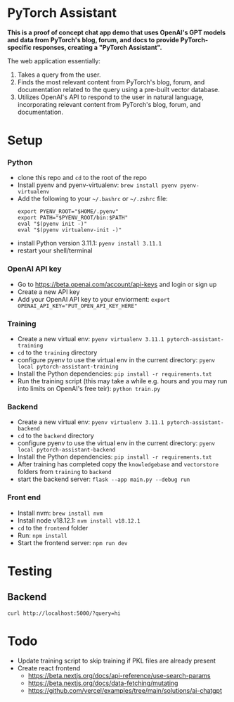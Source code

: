 # PyTorch Assistant

**This is a proof of concept chat app demo that uses OpenAI's GPT models and data from PyTorch's blog, forum, and docs to provide PyTorch-specific responses, creating a "PyTorch Assistant".**

The web application essentially:

1. Takes a query from the user.
1. Finds the most relevant content from PyTorch's blog, forum, and documentation related to the query using a pre-built vector database.
1. Utilizes OpenAI's API to respond to the user in natural language, incorporating relevant content from PyTorch's blog, forum, and documentation.

# Setup

### Python

- clone this repo and `cd` to the root of the repo
- Install pyenv and pyenv-virtualenv: `brew install pyenv pyenv-virtualenv`
- Add the following to your `~/.bashrc` or `~/.zshrc` file:
  ```
  export PYENV_ROOT="$HOME/.pyenv"
  export PATH="$PYENV_ROOT/bin:$PATH"
  eval "$(pyenv init -)"
  eval "$(pyenv virtualenv-init -)"
  ```
- install Python version 3.11.1: `pyenv install 3.11.1`
- restart your shell/terminal

### OpenAI API key

- Go to https://beta.openai.com/account/api-keys and login or sign up
- Create a new API key
- Add your OpenAI API key to your enviorment: `export OPENAI_API_KEY="PUT_OPEN_API_KEY_HERE"`

### Training

- Create a new virtual env: `pyenv virtualenv 3.11.1 pytorch-assistant-training`
- `cd` to the `training` directory
- configure pyenv to use the virtual env in the current directory: `pyenv local pytorch-assistant-training`
- Install the Python dependencies: `pip install -r requirements.txt`
- Run the training script (this may take a while e.g. hours and you may run into limits on OpenAI's free teir): `python train.py`

### Backend

- Create a new virtual env: `pyenv virtualenv 3.11.1 pytorch-assistant-backend`
- `cd` to the `backend` directory
- configure pyenv to use the virtual env in the current directory: `pyenv local pytorch-assistant-backend`
- Install the Python dependencies: `pip install -r requirements.txt`
- After training has completed copy the `knowledgebase` and `vectorstore` folders from `training` to `backend`
- start the backend server: `flask --app main.py --debug run`

### Front end

- Install nvm: `brew install nvm`
- Install node v18.12.1: `nvm install v18.12.1`
- `cd` to the `frontend` folder
- Run: `npm install`
- Start the frontend server: `npm run dev`

# Testing

## Backend

`curl http://localhost:5000/?query=hi`

# Todo

- Update training script to skip training if PKL files are already present
- Create react frontend
  - https://beta.nextjs.org/docs/api-reference/use-search-params
  - https://beta.nextjs.org/docs/data-fetching/mutating
  - https://github.com/vercel/examples/tree/main/solutions/ai-chatgpt
